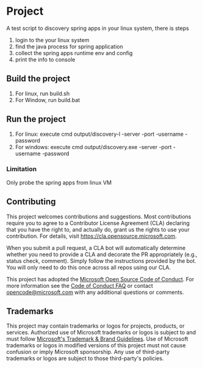 # Project
A test script to discovery spring apps in your linux system, there is steps
1) login to the your linux system
2) find the java process for spring application
3) collect the spring apps runtime env and config
4) print the info to console

## Build the project
1) For linux, run build.sh
2) For Window, run build.bat

## Run the project
1) For linux: execute cmd output/discovery-l -server <servername> -port <port> -username <userwithsudo> -password <password>
2) For windows: execute cmd output/discovery.exe -server <servername> -port <port> -username <userwithsudo> -password <password>

### Limitation
Only probe the spring apps from linux VM

## Contributing

This project welcomes contributions and suggestions.  Most contributions require you to agree to a
Contributor License Agreement (CLA) declaring that you have the right to, and actually do, grant us
the rights to use your contribution. For details, visit https://cla.opensource.microsoft.com.

When you submit a pull request, a CLA bot will automatically determine whether you need to provide
a CLA and decorate the PR appropriately (e.g., status check, comment). Simply follow the instructions
provided by the bot. You will only need to do this once across all repos using our CLA.

This project has adopted the [Microsoft Open Source Code of Conduct](https://opensource.microsoft.com/codeofconduct/).
For more information see the [Code of Conduct FAQ](https://opensource.microsoft.com/codeofconduct/faq/) or
contact [opencode@microsoft.com](mailto:opencode@microsoft.com) with any additional questions or comments.

## Trademarks

This project may contain trademarks or logos for projects, products, or services. Authorized use of Microsoft 
trademarks or logos is subject to and must follow 
[Microsoft's Trademark & Brand Guidelines](https://www.microsoft.com/en-us/legal/intellectualproperty/trademarks/usage/general).
Use of Microsoft trademarks or logos in modified versions of this project must not cause confusion or imply Microsoft sponsorship.
Any use of third-party trademarks or logos are subject to those third-party's policies.
